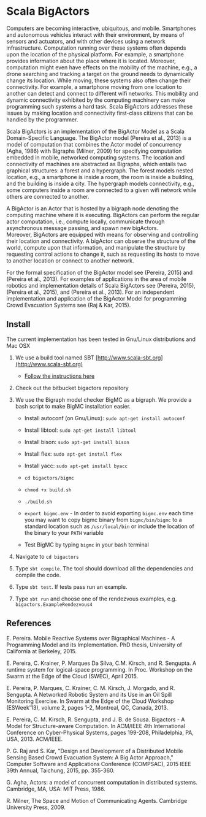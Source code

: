 
# Scala BigActors #
 
Computers are becoming interactive, ubiquitous, and mobile. Smartphones and autonomous vehicles interact with their environment, by means of sensors and actuators, 
and with other devices using a network infrastructure.
Computation running over these systems often depends upon the location of the physical platform. 
For example, a smartphone provides information about the place where it is located. 
Moreover, computation might even have effects on the mobility of the machine, e.g., a drone searching and tracking a target on the ground needs to dynamically change its location.
While moving, these systems also often change their connectivity.
For example, a smartphone moving from one location to another can detect and connect to different wifi networks.
This mobility and dynamic connectivity exhibited by the computing machinery can make programming such systems a hard task. 
Scala BigActors addresses these issues by making location and connectivity first-class citizens that can be handled by the programmer.

Scala BigActors is an implementation of the BigActor Model as a Scala Domain-Specific Language.
The BigActor model (Pereira et al., 2013) is a model of computation that combines the Actor model of concurrency (Agha, 1986) with Bigraphs (Milner, 2009) for specifying computation 
embedded in mobile, networked computing systems. 
The location and connectivity of machines are abstracted as Bigraphs, which entails two graphical structures: a forest and a hypergraph.
The forest models nested location, e.g., a smartphone is inside a room, the room is inside a building, and the building is inside a city. 
The hypergraph models connectivity, e.g., some computers inside a room are connected to a given wifi network while others are connected to another. 

A BigActor is an Actor that is hosted by a bigraph node denoting the computing machine where it is executing. 
BigActors can perform the regular actor computation, i.e., compute locally, communicate through asynchronous message passing, and spawn new bigActors.  
Moreover, BigActors are equipped with means for observing and controlling their location and connectivity.
A bigActor can observe the structure of the world, compute upon that information, and manipulate the structure by requesting control actions to change it, 
such as requesting its hosts to move to another location or connect to another network.   

For the formal specification of the BigActor model see (Pereira, 2015) and (Pereira et al., 2013).
For examples of applications in the area of mobile robotics and implementation details of Scala BigActors see (Pereira, 2015), (Pereira et al., 2015), and (Pereira et al., 2013).
For an independent implementation and application of the BigActor Model for programming Crowd Evacuation Systems see (Raj & Kar, 2015).

## Install ##

The current implementation has been tested in Gnu/Linux distributions and Mac OSX 

1. We use a build tool named SBT [http://www.scala-sbt.org](http://www.scala-sbt.org)
    * [Follow the instructions here](http://www.scala-sbt.org/0.13/tutorial/Manual-Installation.html)

2. Check out the bitbucket bigactors repository
3. We use the Bigraph model checker BigMC as a bigraph. We provide a bash script to make BigMC installation easier.
    * Install autoconf (on Gnu/Linux): `sudo apt-get install autoconf`
    
    * Install libtool: `sudo apt-get install libtool`
    
    * Install bison: `sudo apt-get install bison`
    
    * Install flex: `sudo apt-get install flex`
    
    * Install yacc: `sudo apt-get install byacc`
  
    * `cd bigactors/bigmc`
  
    * `chmod +x build.sh`
  
    * `./build.sh`
  
    * `export bigmc.env` - In order to avoid exporting `bigmc.env` each time you may want to copy bigmc binary from `bigmc/bin/bigmc` to a standard location such as `/usr/local/bin` or include the location of the binary to your `PATH` variable

    * Test BigMC by typing `bigmc` in your bash terminal

4. Navigate to `cd bigactors`
5. Type `sbt compile`. The tool should download all the dependencies and compile the code.
6. Type `sbt test`. If tests pass run an example.
7. Type `sbt run` and choose one of the rendezvous examples, e.g. `bigactors.ExampleRendezvous4`

## References ##

E. Pereira. Mobile Reactive Systems over Bigraphical Machines - A Programming Model and its Implementation. PhD thesis, University of California at Berkeley, 2015.

E. Pereira, C. Krainer, P. Marques Da Silva, C.M. Kirsch, and R. Sengupta. A runtime system for logical-space programming. In Proc. Workshop on the Swarm at the Edge of the Cloud (SWEC), April 2015.

E. Pereira, P. Marques, C. Krainer, C. M. Kirsch, J. Morgado, and R. Sengupta. A Networked Robotic System and its Use in an Oil Spill Monitoring Exercise. In Swarm at the Edge of the Cloud Workshop (ESWeek'13), volume 2, pages 1-2, Montreal, QC, Canada, 2013.

E. Pereira, C. M. Kirsch, R. Sengupta, and J. B. de Sousa. Bigactors - A Model for Structure-aware Computation. In ACM/IEEE 4th International Conference on Cyber-Physical Systems, pages 199-208, Philadelphia, PA, USA, 2013. ACM/IEEE.

P. G. Raj and S. Kar, "Design and Development of a Distributed Mobile Sensing Based Crowd Evacuation System: A Big Actor Approach," Computer Software and Applications Conference (COMPSAC), 2015 IEEE 39th Annual, Taichung, 2015, pp. 355-360.

G. Agha, Actors: a model of concurrent computation in distributed systems. Cambridge, MA, USA: MIT Press, 1986.

R. Milner, The Space and Motion of Communicating Agents. Cambridge University Press, 2009.